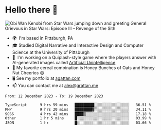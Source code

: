 <!--
**GameDog9988/GameDog9988** is a ✨ _special_ ✨ repository because its `README.md` (this file) appears on your GitHub profile.

Here are some ideas to get you started:

- 🔭 I’m currently working on ...
- 🌱 I’m currently learning ...
- 👯 I’m looking to collaborate on ...
- 🤔 I’m looking for help with ...
- 💬 Ask me about ...
- 📫 How to reach me: ...
- 😄 Pronouns: ...
- ⚡ Fun fact: ...
-->



Hello there 👋
==================================

![Obi Wan Kenobi from Star Wars jumping down and greeting General Grievous in Star Wars: Episode III – Revenge of the Sith](https://github.com/agrattan0820/agrattan0820/assets/51346343/689e56eb-29be-46a5-a079-28ea727b5f7e)


- 🌍  I'm based in Pittsburgh, PA
- 🎓  Studied Digital Narrative and Interactive Design and Computer Science at the University of Pittsburgh
- 👾  I'm working on a Quiplash-style game where the players answer with AI-generated images called [Artificial Unintelligence](https://github.com/agrattan0820/artificial-unintelligence)
- 🥣  My favorite cereal combination is Honey Bunches of Oats and Honey Nut Cheerios 😋
- 🖥️  See my portfolio at [agattan.com](http://agrattan.com/)
- 📫  You can contact me at [alex@grattan.me](mailto:alex@grattan.me)

<!--START_SECTION:waka-->

```txt
From: 12 December 2023 - To: 19 December 2023

TypeScript      9 hrs 59 mins   █████████░░░░░░░░░░░░░░░░   36.51 %
PHP             9 hrs 20 mins   ████████▓░░░░░░░░░░░░░░░░   34.11 %
SCSS            4 hrs 42 mins   ████▒░░░░░░░░░░░░░░░░░░░░   17.18 %
Other           1 hr 5 mins     █░░░░░░░░░░░░░░░░░░░░░░░░   03.99 %
JSON            1 hr            █░░░░░░░░░░░░░░░░░░░░░░░░   03.66 %
```

<!--END_SECTION:waka-->
